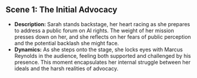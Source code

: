 ## Scene 1: The Initial Advocacy
- **Description:** Sarah stands backstage, her heart racing as she prepares to address a public forum on AI rights. The weight of her mission presses down on her, and she reflects on her fears of public perception and the potential backlash she might face.
- **Dynamics:** As she steps onto the stage, she locks eyes with Marcus Reynolds in the audience, feeling both supported and challenged by his presence. This moment encapsulates her internal struggle between her ideals and the harsh realities of advocacy.

